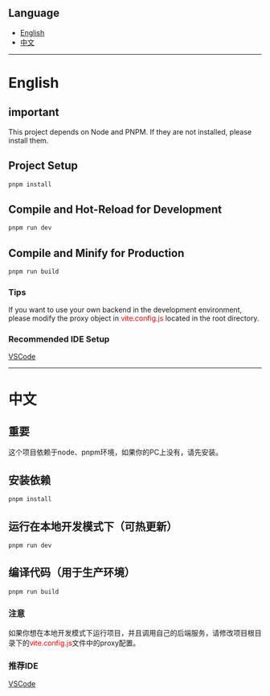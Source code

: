 ## Language

-   [English](#english)
-   [中文](#中文)

---

# English

## important

This project depends on Node and PNPM. If they are not installed, please install them.


## Project Setup

```sh
pnpm install
```

## Compile and Hot-Reload for Development

```sh
pnpm run dev
```

## Compile and Minify for Production

```sh
pnpm run build
```

### Tips

If you want to use your own backend in the development environment, please modify the proxy object in <font color="red">vite.config.js</font> located in the root directory.

### Recommended IDE Setup

[VSCode](https://code.visualstudio.com/)

---

# 中文

## 重要

这个项目依赖于node、pnpm环境，如果你的PC上没有，请先安装。

## 安装依赖

```sh
pnpm install
```

## 运行在本地开发模式下（可热更新）

```sh
pnpm run dev
```

## 编译代码（用于生产环境）

```sh
pnpm run build
```

### 注意

如果你想在本地开发模式下运行项目，并且调用自己的后端服务，请修改项目根目录下的<font color="red">vite.config.js</font>文件中的proxy配置。

### 推荐IDE

[VSCode](https://code.visualstudio.com/)

